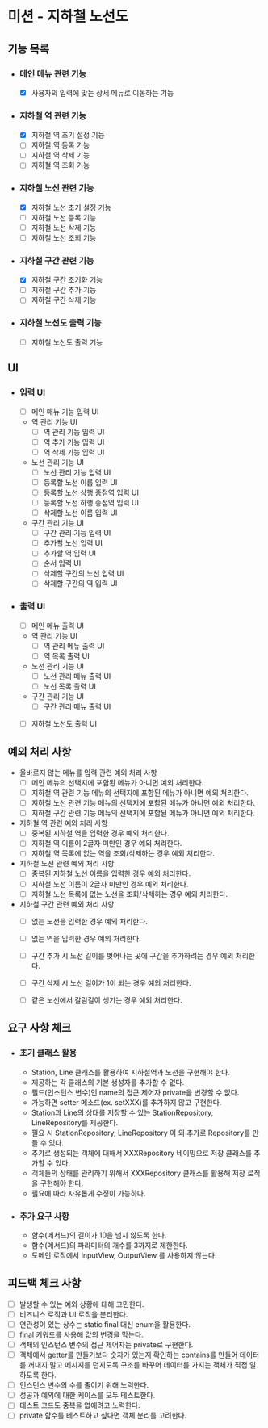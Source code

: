 # 미션 - 지하철 노선도

## 기능 목록

- ### 메인 메뉴 관련 기능
    - [x] 사용자의 입력에 맞는 상세 메뉴로 이동하는 기능 

- ### 지하철 역 관련 기능
    - [x] 지하철 역 초기 설정 기능
    - [ ] 지하철 역 등록 기능
    - [ ] 지하철 역 삭제 기능
    - [ ] 지하철 역 조회 기능

- ### 지하철 노선 관련 기능
    - [x] 지하철 노선 초기 설정 기능
    - [ ] 지하철 노선 등록 기능
    - [ ] 지하철 노선 삭제 기능
    - [ ] 지하철 노선 조회 기능

- ### 지하철 구간 관련 기능
    - [x] 지하철 구간 초기화 기능
    - [ ] 지하철 구간 추가 기능
    - [ ] 지하철 구간 삭제 기능

- ### 지하철 노선도 출력 기능
    - [ ] 지하철 노선도 출력 기능


## UI

- ### 입력 UI
    - [ ] 메인 매뉴 기능 입력 UI
    - 역 관리 기능 UI
      - [ ] 역 관리 기능 입력 UI
      - [ ] 역 추가 기능 입력 UI
      - [ ] 역 삭제 기능 입력 UI
    - 노선 관리 기능 UI
      - [ ] 노선 관리 기능 입력 UI
      - [ ] 등록할 노선 이름 입력 UI
      - [ ] 등록할 노선 상행 종점역 입력 UI
      - [ ] 등록할 노선 하행 종점역 입력 UI
      - [ ] 삭제할 노선 이름 입력 UI
    - 구간 관리 기능 UI
      - [ ] 구간 관리 기능 입력 UI
      - [ ] 추가할 노선 입력 UI
      - [ ] 추가할 역 입력 UI
      - [ ] 순서 입력 UI
      - [ ] 삭제할 구간의 노선 입력 UI
      - [ ] 삭제할 구간의 역 입력 UI

- ### 출력 UI
    - [ ] 메인 메뉴 출력 UI
    - 역 관리 기능 UI
      - [ ] 역 관리 메뉴 출력 UI
      - [ ] 역 목록 출력 UI
    - 노선 관리 기능 UI
      - [ ] 노선 관리 메뉴 출력 UI
      - [ ] 노선 목록 출력 UI
    - 구간 관리 기능 UI
      - [ ] 구간 관리 메뉴 출력 UI
    - [ ] 지하철 노선도 출력 UI


## 예외 처리 사항

- 올바르지 않는 메뉴를 입력 관련 예외 처리 사항
    - [ ] 메인 메뉴의 선택지에 포함된 메뉴가 아니면 예외 처리한다.
    - [ ] 지하철 역 관련 기능 메뉴의 선택지에 포함된 메뉴가 아니면 예외 처리한다.
    - [ ] 지하철 노선 관련 기능 메뉴의 선택지에 포함된 메뉴가 아니면 예외 처리한다.
    - [ ] 지하철 구간 관련 기능 메뉴의 선택지에 포함된 메뉴가 아니면 예외 처리한다.

- 지하철 역 관련 예외 처리 사항
    - [ ] 중복된 지하철 역을 입력한 경우 예외 처리한다.
    - [ ] 지하철 역 이름이 2글자 미만인 경우 예외 처리한다.
    - [ ] 지하철 역 목록에 없는 역을 조회/삭제하는 경우 예외 처리한다.

- 지하철 노선 관련 예외 처리 사항
    - [ ] 중복된 지하철 노선 이름을 입력한 경우 예외 처리한다.
    - [ ] 지하철 노선 이름이 2글자 미만인 경우 예외 처리한다.
    - [ ] 지하철 노선 목록에 없는 노선을 조회/삭제하는 경우 예외 처리한다.

- 지하철 구간 관련 예외 처리 사항
    - [ ] 없는 노선을 입력한 경우 예외 처리한다.
    - [ ] 없는 역을 입력한 경우 예외 처리한다.
    - [ ] 구간 추가 시 노선 길이를 벗어나는 곳에 구간을 추가하려는 경우 예외 처리한다.
    - [ ] 구간 삭제 시 노선 길이가 1이 되는 경우 예외 처리한다.
    - [ ] 같은 노선에서 갈림길이 생기는 경우 예외 처리한다.


## 요구 사항 체크

  - ### 초기 클래스 활용
    - Station, Line 클래스를 활용하여 지하철역과 노선을 구현해야 한다.
    - 제공하는 각 클래스의 기본 생성자를 추가할 수 없다.
    - 필드(인스턴스 변수)인 name의 접근 제어자 private을 변경할 수 없다.
    - 가능하면 setter 메소드(ex. setXXX)를 추가하지 않고 구현한다.
    - Station과 Line의 상태를 저장할 수 있는 StationRepository, LineRepository를 제공한다.
    - 필요 시 StationRepository, LineRepository 이 외 추가로 Repository를 만들 수 있다.
    - 추가로 생성되는 객체에 대해서 XXXRepository 네이밍으로 저장 클래스를 추가할 수 있다.
    - 객체들의 상태를 관리하기 위해서 XXXRepository 클래스를 활용해 저장 로직을 구현해야 한다.
    - 필요에 따라 자유롭게 수정이 가능하다.

- ### 추가 요구 사항
    - 함수(메서드)의 길이가 10을 넘지 않도록 한다.
    - 함수(메서드)의 파라미터의 개수를 3까지로 제한한다.
    - 도메인 로직에서 InputView, OutputView 를 사용하지 않는다.


## 피드백 체크 사항
- [ ] 발생할 수 있는 예외 상황에 대해 고민한다.
- [ ] 비즈니스 로직과 UI 로직을 분리한다.
- [ ] 연관성이 있는 상수는 static final 대신 enum을 활용한다.
- [ ] final 키워드를 사용해 값의 변경을 막는다.
- [ ] 객체의 인스턴스 변수의 접근 제어자는 private로 구현한다.
- [ ] 객체에서 getter를 만들기보다 숫자가 있는지 확인하는 contains를 만들어 데이터를 꺼내지 말고 메시지를 던지도록 구조를 바꾸어 데이터를 가지는 객체가 직접 일하도록 한다.
- [ ] 인스턴스 변수의 수를 줄이기 위해 노력한다.
- [ ] 성공과 예외에 대한 케이스를 모두 테스트한다.
- [ ] 테스트 코드도 중복을 없애려고 노력한다.
- [ ] private 함수를 테스트하고 싶다면 객체 분리를 고려한다.
